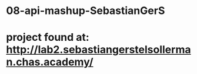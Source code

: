 # 08-api-mashup-SebastianGerS

# project found at: http://lab2.sebastiangerstelsollerman.chas.academy/
